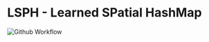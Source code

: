 # LSPH - Learned SPatial HashMap

![Github Workflow](https://github.com/jackson211/lsph/actions/workflows/rust.yml/badge.svg)

